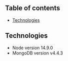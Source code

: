 ## Table of contents
* [Technologies](#technologies)
## Technologies

* Node version 14.9.0
* MongoDB version v4.4.3
